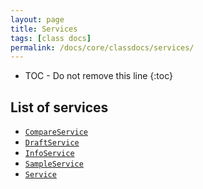 ```yaml
---
layout: page
title: Services
tags: [class docs]
permalink: /docs/core/classdocs/services/
---
```

* TOC - Do not remove this line
{:toc}

## List of services 

- [`CompareService`](compareservice)
- [`DraftService`](draftservice)
- [`InfoService`](infoservice)
- [`SampleService`](sampleservice)
- [`Service`](service)

